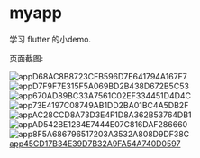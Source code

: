 
# myapp

学习 flutter 的小demo.



页面截图:

![appD68AC8B8723CFB596D7E641794A167F7](https://user-images.githubusercontent.com/66897781/127733880-e3ad7161-86ce-4e57-83c2-042e1235aeda.jpg)
![appD7F9F7E315F5A069BD2B438D672B5C53](https://user-images.githubusercontent.com/66897781/127733920-c7d7ddfe-2b7a-4b7e-bc32-02e08a73e984.jpg)
![app670AD89BC33A7561C02EF334451D4D4C](https://user-images.githubusercontent.com/66897781/127733940-d6dda8c6-95ad-4462-9955-1030d5262d76.jpg)
![app73E4197C08749AB1DD2BA01BC4A5DB2F](https://user-images.githubusercontent.com/66897781/127733943-37b3ceec-c55d-47c4-9ba8-ff72e53f830d.jpg)
![appAC28CCD8A73D3E4F1D8A362B53764DB1](https://user-images.githubusercontent.com/66897781/127733952-de67d868-0e55-496d-be19-54efab9be36a.jpg)
![appAD542BE1284E7444E07C816DAF286660](https://user-images.githubusercontent.com/66897781/127733956-e798730b-fd94-419f-a28d-11198fddbcd0.jpg)![app8F5A686796517203A3532A808D9DF38C](https://user-images.githubusercontent.com/66897781/127733962-adbfa2e2-68cf-4a94-8872-b7f9b565ec3f.jpg)
[app45CD17B34E39D7B32A9FA54A740D0597](https://user-images.githubusercontent.com/66897781/127737033-ac9bc879-a4a4-400d-a714-fe4ed5467283.jpg)






